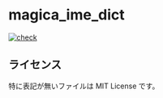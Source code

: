 # magica_ime_dict

[![check](https://github.com/matunnkazumi/magica_ime_dict/workflows/check/badge.svg)](https://github.com/matunnkazumi/magica_ime_dict/actions?query=workflow%3A%22check%22)

## ライセンス
特に表記が無いファイルは MIT License です。
